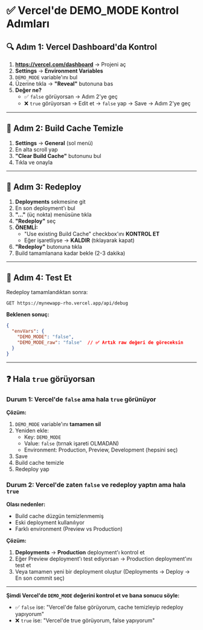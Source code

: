 # ✅ Vercel'de DEMO_MODE Kontrol Adımları

## 🔍 Adım 1: Vercel Dashboard'da Kontrol

1. **https://vercel.com/dashboard** → Projeni aç
2. **Settings** → **Environment Variables**
3. `DEMO_MODE` variable'ını bul
4. Üzerine tıkla → **"Reveal"** butonuna bas
5. **Değer ne?**
   - ✅ `false` görüyorsan → Adım 2'ye geç
   - ❌ `true` görüyorsan → Edit et → `false` yap → Save → Adım 2'ye geç

---

## 🧹 Adım 2: Build Cache Temizle

1. **Settings** → **General** (sol menü)
2. En alta scroll yap
3. **"Clear Build Cache"** butonunu bul
4. Tıkla ve onayla

---

## 🚀 Adım 3: Redeploy

1. **Deployments** sekmesine git
2. En son deployment'ı bul
3. **"..."** (üç nokta) menüsüne tıkla
4. **"Redeploy"** seç
5. **ÖNEMLİ:** 
   - "Use existing Build Cache" checkbox'ını **KONTROL ET**
   - Eğer işaretliyse → **KALDIR** (tıklayarak kapat)
6. **"Redeploy"** butonuna tıkla
7. Build tamamlanana kadar bekle (2-3 dakika)

---

## 🧪 Adım 4: Test Et

Redeploy tamamlandıktan sonra:

```
GET https://mynewapp-rho.vercel.app/api/debug
```

**Beklenen sonuç:**
```json
{
  "envVars": {
    "DEMO_MODE": "false",
    "DEMO_MODE_raw": "false"  // ✅ Artık raw değeri de göreceksin
  }
}
```

---

## ❓ Hala `true` görüyorsan

### Durum 1: Vercel'de `false` ama hala `true` görünüyor

**Çözüm:** 
1. `DEMO_MODE` variable'ını **tamamen sil**
2. Yeniden ekle:
   - Key: `DEMO_MODE`
   - Value: `false` (tırnak işareti OLMADAN)
   - Environment: Production, Preview, Development (hepsini seç)
3. Save
4. Build cache temizle
5. Redeploy yap

### Durum 2: Vercel'de zaten `false` ve redeploy yaptın ama hala `true`

**Olası nedenler:**
- Build cache düzgün temizlenmemiş
- Eski deployment kullanılıyor
- Farklı environment (Preview vs Production)

**Çözüm:**
1. **Deployments** → **Production** deployment'ı kontrol et
2. Eğer Preview deployment'ı test ediyorsan → Production deployment'ını test et
3. Veya tamamen yeni bir deployment oluştur (Deployments → Deploy → En son commit seç)

---

**Şimdi Vercel'de `DEMO_MODE` değerini kontrol et ve bana sonucu söyle:**
- ✅ `false` ise: "Vercel'de false görüyorum, cache temizleyip redeploy yapıyorum"
- ❌ `true` ise: "Vercel'de true görüyorum, false yapıyorum"


